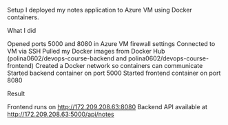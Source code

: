 Setup
I deployed my notes application to Azure VM using Docker containers.

What I did

Opened ports 5000 and 8080 in Azure VM firewall settings
Connected to VM via SSH
Pulled my Docker images from Docker Hub (polina0602/devops-course-backend and polina0602/devops-course-frontend)
Created a Docker network so containers can communicate
Started backend container on port 5000
Started frontend container on port 8080

Result

Frontend runs on http://172.209.208.63:8080
Backend API available at http://172.209.208.63:5000/api/notes

